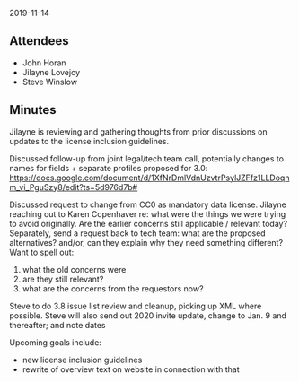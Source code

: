 2019-11-14

## Attendees

  - John Horan
  - Jilayne Lovejoy
  - Steve Winslow

## Minutes

Jilayne is reviewing and gathering thoughts from prior discussions on
updates to the license inclusion guidelines.

Discussed follow-up from joint legal/tech team call, potentially changes
to names for fields + separate profiles proposed for 3.0:
<https://docs.google.com/document/d/1XfNrDmlVdnUzvtrPsylJZFfz1LLDoqnm_vi_PguSzy8/edit?ts=5d976d7b#>

Discussed request to change from CC0 as mandatory data license. Jilayne
reaching out to Karen Copenhaver re: what were the things we were trying
to avoid originally. Are the earlier concerns still applicable /
relevant today? Separately, send a request back to tech team: what are
the proposed alternatives? and/or, can they explain why they need
something different? Want to spell out:

1.  what the old concerns were
2.  are they still relevant?
3.  what are the concerns from the requestors now?

Steve to do 3.8 issue list review and cleanup, picking up XML where
possible. Steve will also send out 2020 invite update, change to Jan. 9
and thereafter; and note dates

Upcoming goals include:

  - new license inclusion guidelines
  - rewrite of overview text on website in connection with that

